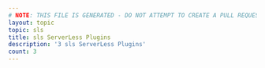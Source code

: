 ```yaml
---
# NOTE: THIS FILE IS GENERATED - DO NOT ATTEMPT TO CREATE A PULL REQUEST TO UPDATE THE DATA. 
layout: topic
topic: sls
title: sls ServerLess Plugins
description: '3 sls ServerLess Plugins'
count: 3
---
```

